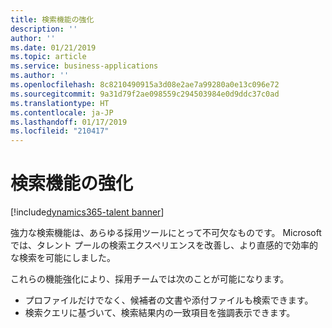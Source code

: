 ```yaml
---
title: 検索機能の強化
description: ''
author: ''
ms.date: 01/21/2019
ms.topic: article
ms.service: business-applications
ms.author: ''
ms.openlocfilehash: 8c8210490915a3d08e2ae7a99280a0e13c096e72
ms.sourcegitcommit: 9a31d79f2ae098559c294503984e0d9ddc37c0ad
ms.translationtype: HT
ms.contentlocale: ja-JP
ms.lasthandoff: 01/17/2019
ms.locfileid: "210417"
---
```

#  <a name="search-enhancements"></a>検索機能の強化
[!include[dynamics365-talent banner](../../includes/dynamics365-talent.md)]


強力な検索機能は、あらゆる採用ツールにとって不可欠なものです。 Microsoft では、タレント プールの検索エクスペリエンスを改善し、より直感的で効率的な検索を可能にしました。 

これらの機能強化により、採用チームでは次のことが可能になります。

- プロファイルだけでなく、候補者の文書や添付ファイルも検索できます。
- 検索クエリに基づいて、検索結果内の一致項目を強調表示できます。 

